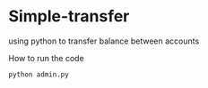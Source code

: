 # Simple-transfer
using python to transfer balance between accounts

How to run the code
  ```sh
  python admin.py
  ```
